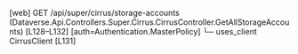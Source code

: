 [web] GET /api/super/cirrus/storage-accounts  (Dataverse.Api.Controllers.Super.Cirrus.CirrusController.GetAllStorageAccounts)  [L128–L132] [auth=Authentication.MasterPolicy]
  └─ uses_client CirrusClient [L131]


